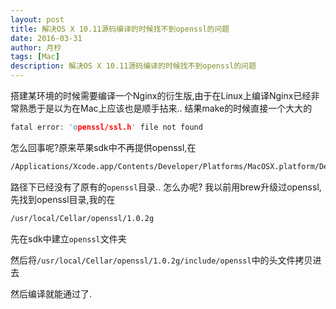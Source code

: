 ```yaml
---
layout: post
title: 解决OS X 10.11源码编译的时候找不到openssl的问题
date: 2016-03-31
author: 月杪
tags: [Mac]
description: 解决OS X 10.11源码编译的时候找不到openssl的问题
---
```


搭建某环境的时候需要编译一个Nginx的衍生版,由于在Linux上编译Nginx已经非常熟悉于是以为在Mac上应该也是顺手拈来..
结果make的时候直接一个大大的
```c
fatal error: 'openssl/ssl.h' file not found
```

怎么回事呢?原来苹果sdk中不再提供openssl,在
```bash
/Applications/Xcode.app/Contents/Developer/Platforms/MacOSX.platform/Developer/SDKs/MacOSX10.11.sdk/usr/include
```
路径下已经没有了原有的`openssl`目录..
怎么办呢?
我以前用brew升级过openssl,先找到openssl目录,我的在
```bash
/usr/local/Cellar/openssl/1.0.2g
```
先在sdk中建立`openssl`文件夹

然后将`/usr/local/Cellar/openssl/1.0.2g/include/openssl`中的头文件拷贝进去

然后编译就能通过了.